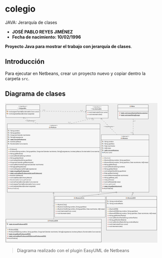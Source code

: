 # colegio

JAVA: Jerarquía de clases

- **JOSÉ PABLO REYES JIMÉNEZ**
- **Fecha de nacimiento: 10/02/1996**

**Proyecto Java para mostrar el trabajo con jerarquía de clases**.

## Introducción

Para ejecutar en Netbeans, crear un proyecto nuevo y copiar dentro la carpeta `src`.

## Diagrama de clases

![Diagrama de clases](img/colegioUML.png)

> Diagrama realizado con el plugin EasyUML de Netbeans
